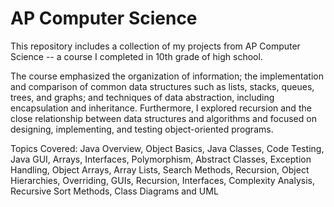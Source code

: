 # AP Computer Science

This repository includes a collection of my projects from AP Computer Science -- a course I completed in 10th grade of high school.

The course emphasized the organization of information; the implementation and comparison of common data structures such as lists, stacks, queues, trees, and graphs; and techniques of data abstraction, including encapsulation and inheritance. Furthermore, I explored recursion and the close relationship between data structures and algorithms and focused on designing, implementing, and testing object-oriented programs.

Topics Covered: Java Overview, Object Basics, Java Classes, Code Testing, Java GUI, Arrays, Interfaces, Polymorphism, Abstract Classes, Exception Handling, Object Arrays, Array Lists, Search Methods, Recursion, Object Hierarchies, Overriding, GUIs, Recursion, Interfaces, Complexity Analysis, Recursive Sort Methods, Class Diagrams and UML
